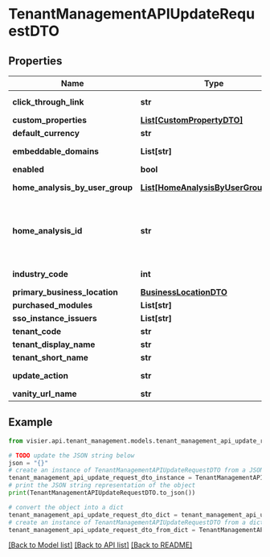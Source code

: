 # TenantManagementAPIUpdateRequestDTO


## Properties

Name | Type | Description | Notes
------------ | ------------- | ------------- | -------------
**click_through_link** | **str** | A custom URL to redirect users into your portal to see the relevant content. This URL is used for links that are shared by and with your users through the sharing capability or email content. This is optional. Causes the API request to take longer because it must publish a project to production. | [optional] 
**custom_properties** | [**List[CustomPropertyDTO]**](CustomPropertyDTO.md) | A list of objects that represent different customizable properties for the analytic tenant. This is optional. | [optional] 
**default_currency** | **str** | The default currency to show in the application for the tenant. | [optional] 
**embeddable_domains** | **List[str]** | A comma-separated list of strings that represent the URLs, or domains, in which Visier can be embedded. If domains at the administrating tenant level match the domains at the analytic tenant level, you do not need to include a domain for each analytic tenant. This is optional. | [optional] 
**enabled** | **bool** | If true, the tenant is enabled. Enabled tenants have access to Visier visualizations. | [optional] 
**home_analysis_by_user_group** | [**List[HomeAnalysisByUserGroupDTO]**](HomeAnalysisByUserGroupDTO.md) | A list of objects representing the analysis to display to specific user groups when users log in. This is optional. Causes the API request to take longer because it must publish a project to production. | [optional] 
**home_analysis_id** | **str** | The unique ID of the analysis to display for this tenant when a user logs in. This is optional. Causes the API request to take longer because it must publish a project to production.   Retrieve the ID by opening an analysis in the production version of a tenant and copying the string after the last forward slash (/) in the URL. For example: https://jupiter.visier.com/hr/prod/appcontainer?previewId&#x3D;-eZPm8xvo3SUMpD4Q5pdE-6mCj9CQ9K699XgqRGwtOxagH5x2IzDFawlWn3hYqFEfU7nP0YK9ASEzmrNfAihGg..&amp;previewType&#x3D;Production#/analytics/myanalyses/8a4c1d4f-eb61-4da0-9e5b-55bef757c30e   The &#x60;homeAnalysisID&#x60; is 8a4c1d4f-eb61-4da0-9e5b-55bef757c30e. Alternatively, retrieve the ID by copying the &#x60;contentId&#x60; found by following the &#x60;Embed a visualization&#x60; documentation. | [optional] 
**industry_code** | **int** | The 6-digit NAICS code for the industry to which the analytic tenant belongs. If the code is unknown, type 000000.  For 2-digit codes, add trailing zeros at the end to reach 6 digits, such as 620000. Required if creating new tenants. | [optional] 
**primary_business_location** | [**BusinessLocationDTO**](BusinessLocationDTO.md) | The primary location of operations or where business is performed. This field is optional. | [optional] 
**purchased_modules** | **List[str]** | A comma-separated collection of strings that represent the Visier modules assigned to the new analytic tenant. Required if creating new tenants. | [optional] 
**sso_instance_issuers** | **List[str]** | A comma-separated list of strings that represent the issuers for the SSO providers that can authenticate this tenant. This is optional. | [optional] 
**tenant_code** | **str** | A unique identifier for the newly created analytic tenant. Required if creating new tenants. | [optional] 
**tenant_display_name** | **str** | A new display name to assign to the analytic tenant. Required if creating new tenants. | [optional] 
**tenant_short_name** | **str** | A new short name to assign to the tenant. Required for analytic tenants. | [optional] 
**update_action** | **str** | Specifies the way you want to update values. Default is MERGE.  Valid values:  - &#x60;MERGE&#x60;: Combine the existing values with the new values.  - &#x60;REPLACE&#x60;: Remove existing values and let the new values take their place. | [optional] 
**vanity_url_name** | **str** | A new vanity name to assign to the tenant. Required for analytic tenants. | [optional] 

## Example

```python
from visier.api.tenant_management.models.tenant_management_api_update_request_dto import TenantManagementAPIUpdateRequestDTO

# TODO update the JSON string below
json = "{}"
# create an instance of TenantManagementAPIUpdateRequestDTO from a JSON string
tenant_management_api_update_request_dto_instance = TenantManagementAPIUpdateRequestDTO.from_json(json)
# print the JSON string representation of the object
print(TenantManagementAPIUpdateRequestDTO.to_json())

# convert the object into a dict
tenant_management_api_update_request_dto_dict = tenant_management_api_update_request_dto_instance.to_dict()
# create an instance of TenantManagementAPIUpdateRequestDTO from a dict
tenant_management_api_update_request_dto_from_dict = TenantManagementAPIUpdateRequestDTO.from_dict(tenant_management_api_update_request_dto_dict)
```
[[Back to Model list]](../README.md#documentation-for-models) [[Back to API list]](../README.md#documentation-for-api-endpoints) [[Back to README]](../README.md)


